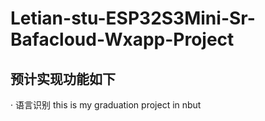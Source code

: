 # Letian-stu-ESP32S3Mini-Sr-Bafacloud-Wxapp-Project
## 预计实现功能如下
· 语言识别
this is my graduation project in nbut
